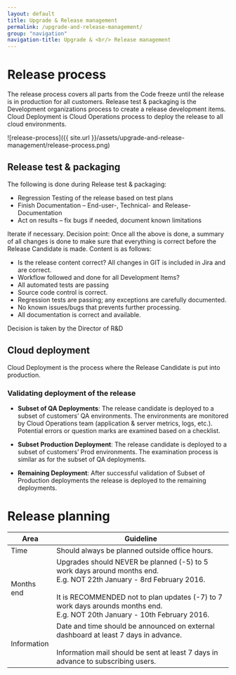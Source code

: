 ```yaml
---
layout: default
title: Upgrade & Release management
permalink: /upgrade-and-release-management/
group: "navigation"
navigation-title: Upgrade & <br/> Release management
---
```


# Release process
The release process covers all parts from the Code freeze until the release is in production for all customers. Release test & packaging is the Development organizations process to create a release development items. Cloud Deployment is Cloud Operations process to deploy the release to all cloud environments.

![release-process]({{ site.url }}/assets/upgrade-and-release-management/release-process.png)

## Release test & packaging

The following is done during Release test & packaging:

-	Regression Testing of the release based on test plans
-	Finish Documentation – End-user-, Technical- and Release-Documentation
-	Act on results – fix bugs if needed, document known limitations

Iterate if necessary.
Decision point: Once all the above is done, a summary of all changes is done to make sure that everything is correct before the Release Candidate is made. Content is as follows:

-	Is the release content correct? All changes in GIT is included in Jira and are correct.
-	Workflow followed and done for all Development Items?
-	All automated tests are passing
-	Source code control is correct.
-	Regression tests are passing; any exceptions are carefully documented.
-	No known issues/bugs that prevents further processing.
-	All documentation is correct and available.

Decision is taken by the Director of R&D

## Cloud deployment

Cloud Deployment is the process where the Release Candidate is put into production. 

### Validating deployment of the release

- **Subset of QA Deployments**: The release candidate is deployed to a subset of customers’ QA environments. The environments are monitored by Cloud Operations team (application & server metrics, logs, etc.). Potential errors or question marks are examined based on a checklist. 

- **Subset Production Deployment**: The release candidate is deployed to a subset of customers’ Prod environments. The examination process is similar as for the subset of QA deployments. 

- **Remaining Deployment**: After successful validation of Subset of Production deployments the release is deployed to the remaining deployments.

# Release planning

| Area | Guideline |
|-------------|---------------|
| Time | Should always be planned outside office hours. |
| Months end | Upgrades should NEVER be planned (-5) to 5 work days around months end. <br/> E.g. NOT 22th January - 8rd February 2016. <br/><br/> It is RECOMMENDED not to plan updates (-7) to 7 work days arounds months end. <br/> E.g. NOT 20th January - 10th February 2016.
| Information |	Date and time should be announced on external dashboard at least 7 days in advance. <br/><br/> Information mail should be sent at least 7 days in advance to subscribing users.
